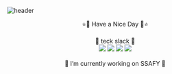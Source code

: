 ![header](https://capsule-render.vercel.app/api?type=egg&text=Welcome!&color=gradient&height=200&fontAlignY=40)

<div align="center">
  ⭐👋 Have a Nice Day 👋⭐
  <br/>
  <br/>
  🎇 teck slack 🎇
  <br/>
  <img src="https://img.shields.io/badge/python-3776AB?style=flat-square&logo=python&logoColor=white"/>
  <img src="https://img.shields.io/badge/javascript-3776AB?style=flat-square&logo=javascript&logoColor=white"/>
  <img src="https://img.shields.io/badge/html-3776AB?style=flat-square&logo=html&logoColor=white"/>
  <img src="https://img.shields.io/badge/css-3776AB?style=flat-square&logo=css&logoColor=white"/>
  <br/>
  <br/>
  🔭 I’m currently working on SSAFY 🔭

</div>


<!--
**DaewonKim-98/DaewonKim-98** is a ✨ _special_ ✨ repository because its `README.md` (this file) appears on your GitHub profile.

Here are some ideas to get you started:

- 🔭 I’m currently working on ...
- 🌱 I’m currently learning ...
- 👯 I’m looking to collaborate on ...
- 🤔 I’m looking for help with ...
- 💬 Ask me about ...
- 📫 How to reach me: ...
- 😄 Pronouns: ...
- ⚡ Fun fact: ...
-->
